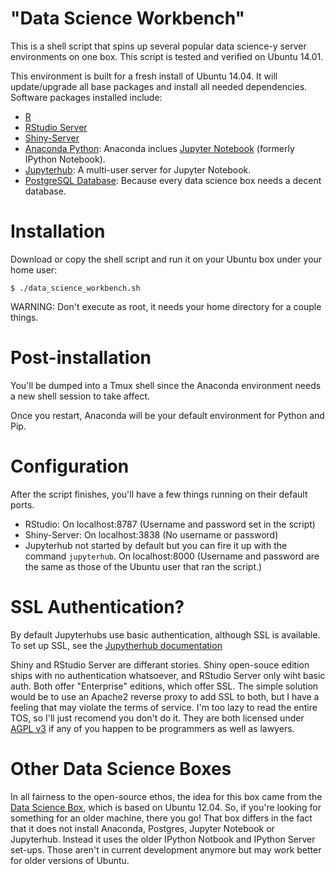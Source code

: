 "Data Science Workbench"
============

This is a shell script that spins up several popular data science-y server environments on one box. This script is
tested and verified on Ubuntu 14.01.

This environment is built for a fresh install of Ubuntu 14.04. It will update/upgrade all base packages and
install all needed dependencies. Software packages installed include:

 - [R](http://www.r-project.org/)
 - [RStudio Server](https://www.rstudio.com/products/rstudio/download-server/)
 - [Shiny-Server](http://www.rstudio.com/shiny/)
 - [Anaconda Python](https://www.continuum.io/downloads): 
        Anaconda inclues [Jupyter Notebook](http://jupyter.org/) (formerly IPython Notebook).
 - [Jupyterhub](https://github.com/jupyter/jupyterhub): A multi-user server for Jupyter Notebook.
 - [PostgreSQL Database](http://www.postgresql.org/): Because every data science box needs a decent database.

Installation
============

Download or copy the shell script and run it on your Ubuntu box under your home user:

	$ ./data_science_workbench.sh

WARNING: Don't execute as root, it needs your home directory for a couple things.

Post-installation
============

You'll be dumped into a Tmux shell since the Anaconda environment needs a new shell session to take affect.

Once you restart, Anaconda will be your default environment for Python and Pip.

Configuration
=============

After the script finishes, you'll have a few things running on their default ports.

 - RStudio: On localhost:8787 (Username and password set in the script)
 - Shiny-Server: On localhost:3838 (No username or password)
 - Jupyterhub not started by default but you can fire it up with the command `jupyterhub`.
   On localhost:8000 (Username and password are the same as those of the Ubuntu user that ran the script.)

SSL Authentication?
=============

By default Jupyterhubs use basic authentication, although SSL is available. To set
up SSL, see the [Jupytherhub documentation](https://github.com/jupyter/jupyterhub/blob/master/docs/getting-started.md#Security)

Shiny and RStudio Server are differant stories. Shiny open-souce edition ships with no authentication whatsoever, 
and RStudio Server only wiht basic auth. Both offer "Enterprise" editions, which offer SSL. The simple solution
would be to use an Apache2 reverse proxy to add SSL to both, but I have a feeling that may violate the
terms of service. I'm too lazy to read the entire TOS, so I'll just recomend you don't do it. They are both
licensed under [AGPL v3](https://opensource.org/licenses/AGPL-3.0) if any of you happen to be programmers as well as lawyers.

Other Data Science Boxes
=============

In all fairness to the open-source ethos, the idea for this box came from the [Data Science Box](https://github.com/drewconway/data_science_box), which is based on Ubuntu 12.04. So, if you're
looking for something for an older machine, there you go! That box differs in the fact that it does not
install Anaconda, Postgres, Jupyter Notebook or Jupyterhub. Instead it uses the older IPython Notbook and IPython Server set-ups. Those aren't in current development anymore but may work better for older versions of Ubuntu.





